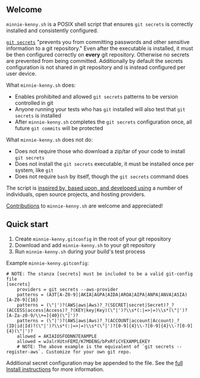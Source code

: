 ## Welcome

`minnie-kenny.sh` is a POSIX shell script that ensures `git secrets` is correctly installed and consistently configured.

[`git secrets`](https://github.com/awslabs/git-secrets#readme) "prevents you from committing passwords and other
sensitive information to a git repository." Even after the executable is installed, it must be then configured correctly
on **every** git repository. Otherwise no secrets are prevented from being committed. Additionally by default the
secrets configuration is not shared in git repository and is instead configured per user device.

What `minnie-kenny.sh` does:

- Enables prohibited and allowed `git secrets` patterns to be version controlled in git
- Anyone running your tests who has `git` installed will also test that `git secrets` is installed
- After `minnie-kenny.sh` completes the `git secrets` configuration once, all future `git commits` will be protected

What `minnie-kenny.sh` does not do:

- Does not require those who download a zip/tar of your code to install `git secrets`
- Does not install the `git secrets` executable, it must be installed once per system, like `git`
- Does not require `bash` by itself, though the `git secrets` command does

The script is [inspired by, based upon, and developed using](Acknowledgments/) a number of individuals, open source
projects, and hosting providers.

[Contributions](Contributing/) to `minnie-kenny.sh` are welcome and appreciated!

## Quick start

1. Create `minnie-kenny.gitconfig` in the root of your git repository
2. Download and add `minnie-kenny.sh` to your git repository
3. Run `minnie-kenny.sh` during your build's test process

Example `minnie-kenny.gitconfig`:

```gitconfig
# NOTE: The stanza [secrets] must be included to be a valid git-config file
[secrets]
    providers = git secrets --aws-provider
    patterns = (A3T[A-Z0-9]|AKIA|AGPA|AIDA|AROA|AIPA|ANPA|ANVA|ASIA)[A-Z0-9]{16}
    patterns = (\"|')?(AWS|aws|Aws)?_?(SECRET|secret|Secret)?_?(ACCESS|access|Access)?_?(KEY|key|Key)(\"|')?\\s*(:|=>|=)\\s*(\"|')?[A-Za-z0-9/\\+=]{40}(\"|')?
    patterns = (\"|')?(AWS|aws|Aws)?_?(ACCOUNT|account|Account)_?(ID|id|Id)?(\"|')?\\s*(:|=>|=)\\s*(\"|')?[0-9]{4}\\-?[0-9]{4}\\-?[0-9]{4}(\"|')?
    allowed = AKIAIOSFODNN7EXAMPLE
    allowed = wJalrXUtnFEMI/K7MDENG/bPxRfiCYEXAMPLEKEY
    # NOTE: The above example is the equivalent of `git secrets --register-aws`. Customize for your own git repo.
```

Additional secret configuration may be appended to the file. See the [full Install instructions](Install/) for more
information.

